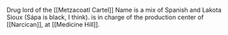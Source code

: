 Drug lord of the [[Metzacoatl Cartel]]
Name is a mix of Spanish and Lakota Sioux (Sápa is black, I think).
is in charge of the production center of [[Narcican]], at [[Medicine Hill]].